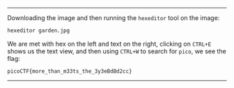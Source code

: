 
---

Downloading the image and then running the `hexeditor` tool on the image:

```bash
hexeditor garden.jpg
```

We are met with hex on the left and text on the right, clicking on `CTRL+E` shows us the text view, and then using `CTRL+W` to search for `pico`, we see the flag:

```
picoCTF{more_than_m33ts_the_3y3eBdBd2cc}
```

---
